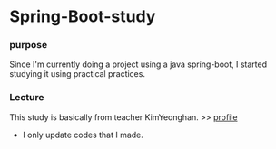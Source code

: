# Spring-Boot-study

### purpose
Since I'm currently doing a project using a java spring-boot, I started studying it using practical practices.
### Lecture
This study is basically from teacher KimYeonghan. >> [profile](https://www.inflearn.com/users/@yh)
- I only update codes that I made.

